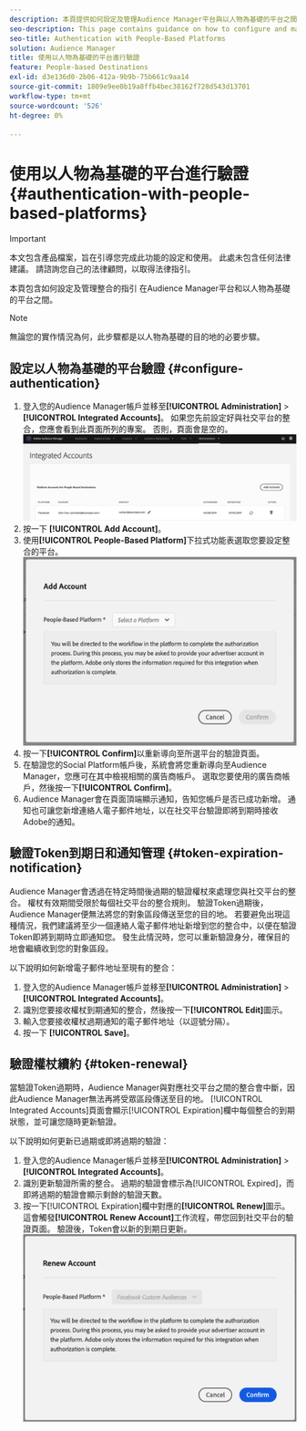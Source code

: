 ```yaml
---
description: 本頁提供如何設定及管理Audience Manager平台與以人物為基礎的平台之間整合的相關指引。
seo-description: This page contains guidance on how to configure and manage the integration between Audience Manager and people-based platforms.
seo-title: Authentication with People-Based Platforms
solution: Audience Manager
title: 使用以人物為基礎的平台進行驗證
feature: People-based Destinations
exl-id: d3e136d0-2b06-412a-9b9b-75b661c9aa14
source-git-commit: 1809e9ee0b19a8ffb4bec38162f728d543d13701
workflow-type: tm+mt
source-wordcount: '526'
ht-degree: 0%

---
```



# 使用以人物為基礎的平台進行驗證 {#authentication-with-people-based-platforms}

>[!IMPORTANT]
>本文包含產品檔案，旨在引導您完成此功能的設定和使用。 此處未包含任何法律建議。 請諮詢您自己的法律顧問，以取得法律指引。

本頁包含如何設定及管理整合的指引
在Audience Manager平台和以人物為基礎的平台之間。

>[!NOTE]
>無論您的實作情況為何，此步驟都是以人物為基礎的目的地的必要步驟。

## 設定以人物為基礎的平台驗證 {#configure-authentication}

1. 登入您的Audience Manager帳戶並移至&#x200B;**[!UICONTROL Administration]** > **[!UICONTROL Integrated Accounts]**。 如果您先前設定好與社交平台的整合，您應會看到此頁面所列的專案。 否則，頁面會是空的。
   ![以人物為基礎的整合](assets/pbd-config.png)
2. 按一下 **[!UICONTROL Add Account]**。
3. 使用&#x200B;**[!UICONTROL People-Based Platform]**&#x200B;下拉式功能表選取您要設定整合的平台。
   ![以人員為基礎的平台](assets/pbd-add.png)
4. 按一下&#x200B;**[!UICONTROL Confirm]**&#x200B;以重新導向至所選平台的驗證頁面。
5. 在驗證您的Social Platform帳戶後，系統會將您重新導向至Audience Manager，您應可在其中檢視相關的廣告商帳戶。 選取您要使用的廣告商帳戶，然後按一下&#x200B;**[!UICONTROL Confirm]**。
6. Audience Manager會在頁面頂端顯示通知，告知您帳戶是否已成功新增。 通知也可讓您新增連絡人電子郵件地址，以在社交平台驗證即將到期時接收Adobe的通知。

## 驗證Token到期日和通知管理 {#token-expiration-notification}

Audience Manager會透過在特定時間後過期的驗證權杖來處理您與社交平台的整合。 權杖有效期間受限於每個社交平台的整合規則。 驗證Token過期後，Audience Manager便無法將您的對象區段傳送至您的目的地。 若要避免出現這種情況，我們建議將至少一個連絡人電子郵件地址新增到您的整合中，以便在驗證Token即將到期時立即通知您。 發生此情況時，您可以重新驗證身分，確保目的地會繼續收到您的對象區段。

以下說明如何新增電子郵件地址至現有的整合：

1. 登入您的Audience Manager帳戶並移至&#x200B;**[!UICONTROL Administration]** > **[!UICONTROL Integrated Accounts]**。
1. 識別您要接收權杖到期通知的整合，然後按一下&#x200B;**[!UICONTROL Edit]**&#x200B;圖示。
1. 輸入您要接收權杖過期通知的電子郵件地址（以逗號分隔）。
1. 按一下 **[!UICONTROL Save]**。

## 驗證權杖續約 {#token-renewal}

當驗證Token過期時，Audience Manager與對應社交平台之間的整合會中斷，因此Audience Manager無法再將受眾區段傳送至目的地。 [!UICONTROL Integrated Accounts]頁面會顯示[!UICONTROL Expiration]欄中每個整合的到期狀態，並可讓您隨時更新驗證。

以下說明如何更新已過期或即將過期的驗證：
1. 登入您的Audience Manager帳戶並移至&#x200B;**[!UICONTROL Administration]** > **[!UICONTROL Integrated Accounts]**。
1. 識別更新驗證所需的整合。 過期的驗證會標示為[!UICONTROL Expired]，而即將過期的驗證會顯示剩餘的驗證天數。
1. 按一下[!UICONTROL Expiration]欄中對應的&#x200B;**[!UICONTROL Renew]**&#x200B;圖示。 這會觸發&#x200B;**[!UICONTROL Renew Account]**&#x200B;工作流程，帶您回到社交平台的驗證頁面。 驗證後，Token會以新的到期日更新。
   ![pbd — 續約](assets/pbd-renew.png)
